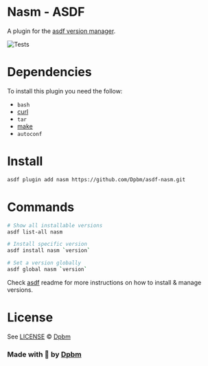 # Nasm - ASDF

A plugin for the [asdf version manager](https://asdf-vm.com).

</div>

![Tests](https://github.com/Dpbm/asdf-nasm/actions/workflows/action.yml/badge.svg)

# Dependencies

To install this plugin you need the follow:

- `bash`
- [curl](https://curl.se/)
- `tar`
- [make](https://www.gnu.org/software/make/)
- `autoconf`


# Install

```bash
asdf plugin add nasm https://github.com/Dpbm/asdf-nasm.git
```

# Commands

```bash
# Show all installable versions
asdf list-all nasm

# Install specific version
asdf install nasm `version`

# Set a version globally
asdf global nasm `version`

```

Check [asdf](https://github.com/asdf-vm/asdf) readme for more instructions on how to
install & manage versions.


# License

See [LICENSE](LICENSE) © [Dpbm](https://github.com/Dpbm/)



### Made with 🥰 by [Dpbm](https://github.com/Dpbm)
